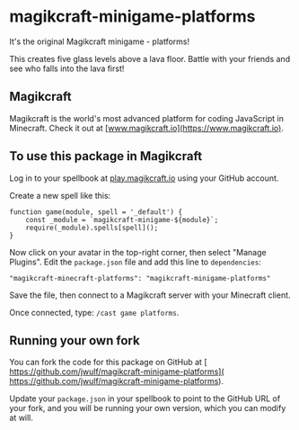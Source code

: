 # magikcraft-minigame-platforms

It's the original Magikcraft minigame - platforms!

This creates five glass levels above a lava floor. Battle with your friends and see who falls into the lava first!

## Magikcraft

Magikcraft is the world's most advanced platform for coding JavaScript in Minecraft. Check it out at [www.magikcraft.io](https://www.magikcraft.io).

## To use this package in Magikcraft

Log in to your spellbook at [play.magikcraft.io](https://play.magikcraft.io) using your GitHub account.

Create a new spell like this:

```
function game(module, spell = '_default') {
    const _module = `magikcraft-minigame-${module}`;
    require(_module).spells[spell]();
}
```

Now click on your avatar in the top-right corner, then select "Manage Plugins". Edit the `package.json` file and add this line to `dependencies`:

```
"magikcraft-minecraft-platforms": "magikcraft-minigame-platforms"
```

Save the file, then connect to a Magikcraft server with your Minecraft client.

Once connected, type: `/cast game platforms`.

## Running your own fork

You can fork the code for this package on GitHub at [ https://github.com/jwulf/magikcraft-minigame-platforms]( https://github.com/jwulf/magikcraft-minigame-platforms).

Update your `package.json` in your spellbook to point to the GitHub URL of your fork, and you will be running your own version, which you can modify at will.